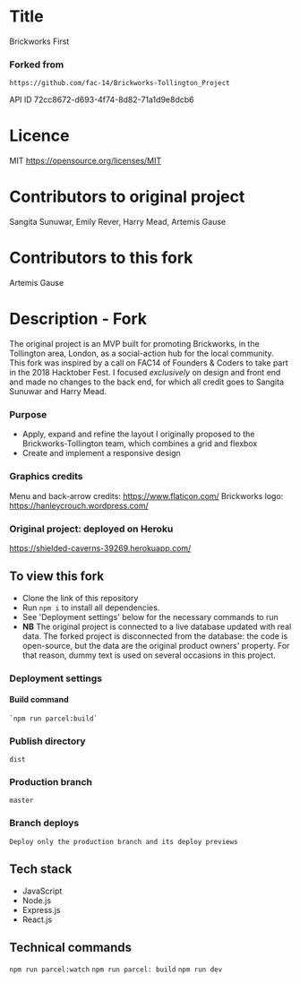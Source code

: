 # Title
Brickworks First

### Forked from
    https://github.com/fac-14/Brickworks-Tollington_Project
API ID
    72cc8672-d693-4f74-8d82-71a1d9e8dcb6

# Licence
MIT https://opensource.org/licenses/MIT

# Contributors to original project
Sangita Sunuwar,
Emily Rever,
Harry Mead,
Artemis Gause

# Contributors to this fork
Artemis Gause

# Description - Fork
The original project is an MVP built for promoting Brickworks, in the Tollington area, London, as a social-action hub for the local community.
This fork was inspired by a call on FAC14 of Founders & Coders to take part in the 2018 Hacktober Fest. I focused _exclusively_ on design and front end and made no changes to the back end, for which all credit goes to Sangita Sunuwar and Harry Mead.

### Purpose
* Apply, expand and refine the layout I originally proposed to the Brickworks-Tollington team, which combines a grid and flexbox
* Create and implement a responsive design

### Graphics credits
Menu and back-arrow credits: https://www.flaticon.com/
Brickworks logo: https://hanleycrouch.wordpress.com/


### Original project: deployed on Heroku
https://shielded-caverns-39269.herokuapp.com/


## To view this fork
* Clone the link of this repository
* Run `npm i` to install all dependencies.
* See 'Deployment settings' below for the necessary commands to run
* **NB** The original project is connected to a live database updated with real data. The forked project is disconnected from the database: the code is open-source, but the data are the original product owners' property. For that reason, dummy text is used on several occasions in this project.

### Deployment settings

#### Build command
    `npm run parcel:build`

### Publish directory
    dist

### Production branch
    master

### Branch deploys
    Deploy only the production branch and its deploy previews

## Tech stack
* JavaScript
* Node.js
* Express.js
* React.js

## Technical commands
`npm run parcel:watch`
`npm run parcel: build`
`npm run dev`
